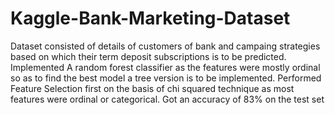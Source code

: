 # Kaggle-Bank-Marketing-Dataset
Dataset consisted of details of customers of bank and campaing strategies based on which their term deposit subscriptions is to be predicted.
Implemented A random forest classifier as the features were mostly ordinal so as to find the best model a tree version is to be implemented. Performed Feature Selection first on the basis of chi squared technique as most features were ordinal or categorical.
Got an accuracy of 83% on the test set
